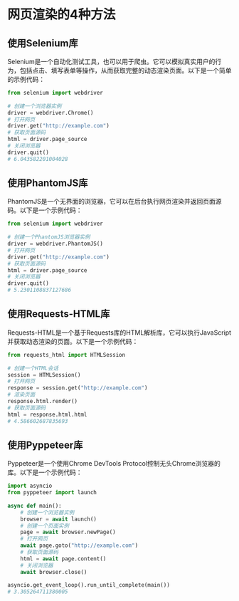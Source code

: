 # 网页渲染的4种方法

## 使用Selenium库

Selenium是一个自动化测试工具，也可以用于爬虫。它可以模拟真实用户的行为，包括点击、填写表单等操作，从而获取完整的动态渲染页面。以下是一个简单的示例代码：

```python
from selenium import webdriver
 
# 创建一个浏览器实例
driver = webdriver.Chrome()
# 打开网页
driver.get("http://example.com")
# 获取页面源码
html = driver.page_source
# 关闭浏览器
driver.quit()
# 6.043582201004028
```

## 使用PhantomJS库

PhantomJS是一个无界面的浏览器，它可以在后台执行网页渲染并返回页面源码。以下是一个示例代码：

```python
from selenium import webdriver
 
# 创建一个PhantomJS浏览器实例
driver = webdriver.PhantomJS()
# 打开网页
driver.get("http://example.com")
# 获取页面源码
html = driver.page_source
# 关闭浏览器
driver.quit()
# 5.2301108837127686
```

## 使用Requests-HTML库

Requests-HTML是一个基于Requests库的HTML解析库，它可以执行JavaScript并获取动态渲染的页面。以下是一个示例代码：

```python
from requests_html import HTMLSession
 
# 创建一个HTML会话
session = HTMLSession()
# 打开网页
response = session.get("http://example.com")
# 渲染页面
response.html.render()
# 获取页面源码
html = response.html.html
# 4.586602687835693
```

## 使用Pyppeteer库

Pyppeteer是一个使用Chrome DevTools Protocol控制无头Chrome浏览器的库。以下是一个示例代码：

```python
import asyncio
from pyppeteer import launch
 
async def main():
    # 创建一个浏览器实例
    browser = await launch()
    # 创建一个页面实例
    page = await browser.newPage()
    # 打开网页
    await page.goto("http://example.com")
    # 获取页面源码
    html = await page.content()
    # 关闭浏览器
    await browser.close()
 
asyncio.get_event_loop().run_until_complete(main())
# 3.305264711380005
```

